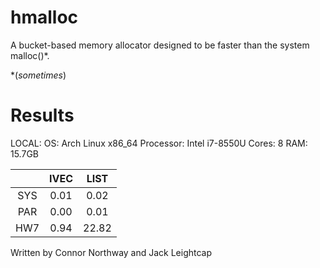 # hmalloc
A bucket-based memory allocator designed to be faster than the system malloc()\*.

\*(*sometimes*)

# Results

LOCAL:
OS: Arch Linux x86_64
Processor: Intel i7-8550U
Cores: 8
RAM: 15.7GB

|    | IVEC | LIST  |
|:--:|:----:|:-----:|
|SYS | 0.01 |  0.02 |
|PAR | 0.00 |  0.01 |
|HW7 | 0.94 | 22.82 |

Written by Connor Northway and Jack Leightcap